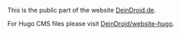 This is the public part of the website [DeinDroid.de](https://deindroid.de/).

For Hugo CMS files please visit [DeinDroid/website-hugo](https://github.com/DeinDroid/website-hugo).
